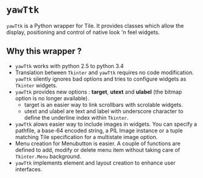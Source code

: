 # `yawTtk`
`yawTtk` is a Python wrapper for Tile. It provides classes which allow the display,
positioning and control of native look 'n feel widgets.

## Why this wrapper ?
* `yawTtk` works with python 2.5 to python 3.4
* Translation between `Tkinter` and `yawTtk` requires no code modification. `yawTtk` silently
  ignores bad options and tries to configure widgets as `Tkinter` widgets.
* `yawTtk` provides new options : **target**, **utext** and **ulabel** (the bitmap option is no 
  longer available).
  * target is an easier way to link scrollbars with scrolable widgets.
  * utext and ulabel are text and label with underscore character to define the underline
    index within `Tkinter`.
* `yawTtk` alows easier way to include images in widgets. You can specify a pathfile, a
  base-64 encoded string, a PIL Image instance or a tuple matching Tile specification
  for a multistate image option.
* Menu creation for Menubutton is easier. A couple of functions are defined to add,
  modify or delete menu item without taking care of `Tkinter.Menu` background.
* `yawTtk` implements element and layout creation to enhance user interfaces.
